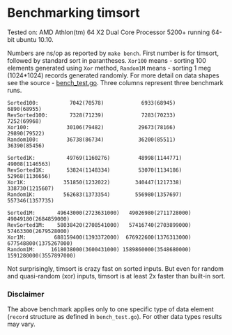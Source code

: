 # Benchmarking timsort

Tested on: AMD Athlon(tm) 64 X2 Dual Core Processor 5200+ running 64-bit ubuntu 10.10.

Numbers are ns/op as reported by `make bench`. First number is for timsort, followed by standard sort in parantheses.
`Xor100` means - sorting 100 elements generated using `Xor` method,
`Random1M` means - sorting 1 meg (1024*1024) records generated randomly. 
For more detail on data shapes see the source - [bench_test.go][bench_test.go]. 
Three columns represent three benchmark runs. 

    Sorted100:          7042(70578)            6933(68945)            6890(68955)
    RevSorted100:       7328(71239)            7283(70233)            7252(69968)
    Xor100:            30106(79482)           29673(78166)           29890(79522)
    Random100:         36738(86734)           36200(85511)           36390(85456)

    Sorted1K:	       49769(1160276)         48998(1144771)         49008(1146563)
    RevSorted1K:       53824(1148334)         53070(1134186)         52968(1136656)
    Xor1K:            351850(1232022)        340447(1217338)        338730(1215607)
    Random1K:         562683(1373354)        556980(1357697)        557346(1357735)

    Sorted1M:       49643000(2723631000)   49026980(2711728000)   49049180(2684859000)
    RevSorted1M:    58038420(2708541000)   57416740(2703899000)   57463300(2679528000)
    Xor1M:         688159400(1393372000)  676922600(1376313000)  677548800(1375267000)
    Random1M:     1618038000(3600431000) 1589860000(3548680000) 1591280000(3557897000)

Not surprisingly, timsort is crazy fast on sorted inputs. But even for random and quasi-random (xor) inputs, timsort is at least 2x faster than built-in sort.

### Disclaimer

The above benchmark applies only to one specific type of data element (`record` structure as defined in `bench_test.go`). For other data types results may vary.

[bench_test.go]: http://hithub.com/pgmmpk/timsort/bench_test.go
